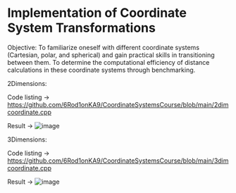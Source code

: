 # Implementation of Coordinate System Transformations 

Objective: To familiarize oneself with different coordinate systems (Cartesian, polar, and spherical) and gain practical skills in transitioning between them. To determine the computational efficiency of distance calculations in these coordinate systems through benchmarking.

2Dimensions:

Code listing -> https://github.com/6Rod1onKA9/CoordinateSystemsCourse/blob/main/2dimcoordinate.cpp

Result -> ![image](https://github.com/user-attachments/assets/26f842f6-62f3-4393-9213-c7e3079bc27e)

3Dimensions:

Code listing -> https://github.com/6Rod1onKA9/CoordinateSystemsCourse/blob/main/3dimcoordinate.cpp

Result -> ![image](https://github.com/user-attachments/assets/675e14d9-cd43-4b88-96f4-3b7bc61b0870)
